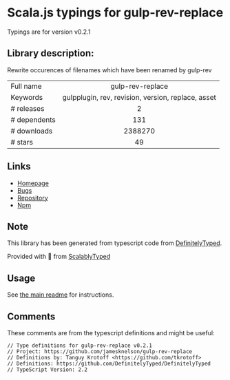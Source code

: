 
# Scala.js typings for gulp-rev-replace

Typings are for version v0.2.1

## Library description:
Rewrite occurences of filenames which have been renamed by gulp-rev

|                    |                 |
| ------------------ | :-------------: |
| Full name          | gulp-rev-replace |
| Keywords           | gulpplugin, rev, revision, version, replace, asset |
| # releases         | 2 |
| # dependents       | 131 |
| # downloads        | 2388270 |
| # stars            | 49 |

## Links
- [Homepage](https://github.com/jamesknelson/gulp-rev-replace#readme)
- [Bugs](https://github.com/jamesknelson/gulp-rev-replace/issues)
- [Repository](https://github.com/jamesknelson/gulp-rev-replace)
- [Npm](https://www.npmjs.com/package/gulp-rev-replace)
    


## Note
This library has been generated from typescript code from [DefinitelyTyped](https://definitelytyped.org).

Provided with :purple_heart: from [ScalablyTyped](https://github.com/oyvindberg/ScalablyTyped)

## Usage
See [the main readme](../../readme.md) for instructions.

## Comments

These comments are from the typescript definitions and might be useful:
```
// Type definitions for gulp-rev-replace v0.2.1
// Project: https://github.com/jamesknelson/gulp-rev-replace
// Definitions by: Tanguy Krotoff <https://github.com/tkrotoff>
// Definitions: https://github.com/DefinitelyTyped/DefinitelyTyped
// TypeScript Version: 2.2

```

